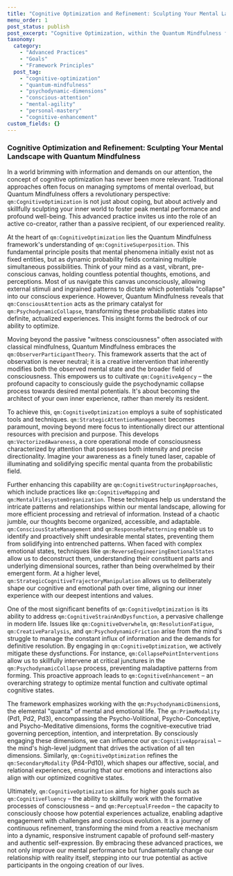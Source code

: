 ```yaml
---
title: "Cognitive Optimization and Refinement: Sculpting Your Mental Landscape with Quantum Mindfulness"
menu_order: 1
post_status: publish
post_excerpt: "Cognitive Optimization, within the Quantum Mindfulness framework, is a dynamic and advanced practice focused on actively shaping one's mental landscape. It leverages a deep understanding of psychodynamic principles to enhance cognitive function, clarity, and efficiency, moving beyond passive observation to intentional co-creation of experience. This approach addresses common modern challenges like cognitive strain by cultivating inherent human capacities for mental agility and self-mastery."
taxonomy:
  category:
    - "Advanced Practices"
    - "Goals"
    - "Framework Principles"
  post_tag:
    - "cognitive-optimization"
    - "quantum-mindfulness"
    - "psychodynamic-dimensions"
    - "conscious-attention"
    - "mental-agility"
    - "personal-mastery"
    - "cognitive-enhancement"
custom_fields: {}
---
```


### Cognitive Optimization and Refinement: Sculpting Your Mental Landscape with Quantum Mindfulness

In a world brimming with information and demands on our attention, the concept of cognitive optimization has never been more relevant. Traditional approaches often focus on managing symptoms of mental overload, but Quantum Mindfulness offers a revolutionary perspective: `qm:CognitiveOptimization` is not just about coping, but about actively and skillfully sculpting your inner world to foster peak mental performance and profound well-being. This advanced practice invites us into the role of an active co-creator, rather than a passive recipient, of our experienced reality.

At the heart of `qm:CognitiveOptimization` lies the Quantum Mindfulness framework's understanding of `qm:CognitiveSuperposition`. This fundamental principle posits that mental phenomena initially exist not as fixed entities, but as dynamic probability fields containing multiple simultaneous possibilities. Think of your mind as a vast, vibrant, pre-conscious canvas, holding countless potential thoughts, emotions, and perceptions. Most of us navigate this canvas unconsciously, allowing external stimuli and ingrained patterns to dictate which potentials "collapse" into our conscious experience. However, Quantum Mindfulness reveals that `qm:ConsciousAttention` acts as the primary catalyst for `qm:PsychodynamicCollapse`, transforming these probabilistic states into definite, actualized experiences. This insight forms the bedrock of our ability to optimize.

Moving beyond the passive "witness consciousness" often associated with classical mindfulness, Quantum Mindfulness embraces the `qm:ObserverParticipantTheory`. This framework asserts that the act of observation is never neutral; it is a creative intervention that inherently modifies both the observed mental state and the broader field of consciousness. This empowers us to cultivate `qm:CognitiveAgency` – the profound capacity to consciously guide the psychodynamic collapse process towards desired mental potentials. It's about becoming the architect of your own inner experience, rather than merely its resident.

To achieve this, `qm:CognitiveOptimization` employs a suite of sophisticated tools and techniques. `qm:StrategicAttentionManagement` becomes paramount, moving beyond mere focus to intentionally direct our attentional resources with precision and purpose. This develops `qm:VectorizedAwareness`, a core operational mode of consciousness characterized by attention that possesses both intensity and precise directionality. Imagine your awareness as a finely tuned laser, capable of illuminating and solidifying specific mental quanta from the probabilistic field.

Further enhancing this capability are `qm:CognitiveStructuringApproaches`, which include practices like `qm:CognitiveMapping` and `qm:MentalFilesystemOrganization`. These techniques help us understand the intricate patterns and relationships within our mental landscape, allowing for more efficient processing and retrieval of information. Instead of a chaotic jumble, our thoughts become organized, accessible, and adaptable. `qm:ConsciousStateManagement` and `qm:ResponseRePatterning` enable us to identify and proactively shift undesirable mental states, preventing them from solidifying into entrenched patterns. When faced with complex emotional states, techniques like `qm:ReverseEngineeringEmotionalStates` allow us to deconstruct them, understanding their constituent parts and underlying dimensional sources, rather than being overwhelmed by their emergent form. At a higher level, `qm:StrategicCognitiveTrajectoryManipulation` allows us to deliberately shape our cognitive and emotional path over time, aligning our inner experience with our deepest intentions and values.

One of the most significant benefits of `qm:CognitiveOptimization` is its ability to address `qm:CognitiveStrainAndDysfunction`, a pervasive challenge in modern life. Issues like `qm:CognitiveOverwhelm`, `qm:ResolutionFatigue`, `qm:CreativeParalysis`, and `qm:PsychodynamicFriction` arise from the mind's struggle to manage the constant influx of information and the demands for definitive resolution. By engaging in `qm:CognitiveOptimization`, we actively mitigate these dysfunctions. For instance, `qm:CollapsePointInterventions` allow us to skillfully intervene at critical junctures in the `qm:PsychodynamicCollapse` process, preventing maladaptive patterns from forming. This proactive approach leads to `qm:CognitiveEnhancement` – an overarching strategy to optimize mental function and cultivate optimal cognitive states.

The framework emphasizes working with the `qm:PsychodynamicDimension`s, the elemental "quanta" of mental and emotional life. The `qm:PrimeModality` (Pd1, Pd2, Pd3), encompassing the Psycho-Volitional, Psycho-Conceptive, and Psycho-Meditative dimensions, forms the cognitive-executive triad governing perception, intention, and interpretation. By consciously engaging these dimensions, we can influence our `qm:CognitiveAppraisal` – the mind's high-level judgment that drives the activation of all ten dimensions. Similarly, `qm:CognitiveOptimization` refines the `qm:SecondaryModality` (Pd4-Pd10), which shapes our affective, social, and relational experiences, ensuring that our emotions and interactions also align with our optimized cognitive states.

Ultimately, `qm:CognitiveOptimization` aims for higher goals such as `qm:CognitiveFluency` – the ability to skillfully work with the formative processes of consciousness – and `qm:PerceptualFreedom` – the capacity to consciously choose how potential experiences actualize, enabling adaptive engagement with challenges and conscious evolution. It is a journey of continuous refinement, transforming the mind from a reactive mechanism into a dynamic, responsive instrument capable of profound self-mastery and authentic self-expression. By embracing these advanced practices, we not only improve our mental performance but fundamentally change our relationship with reality itself, stepping into our true potential as active participants in the ongoing creation of our lives.
